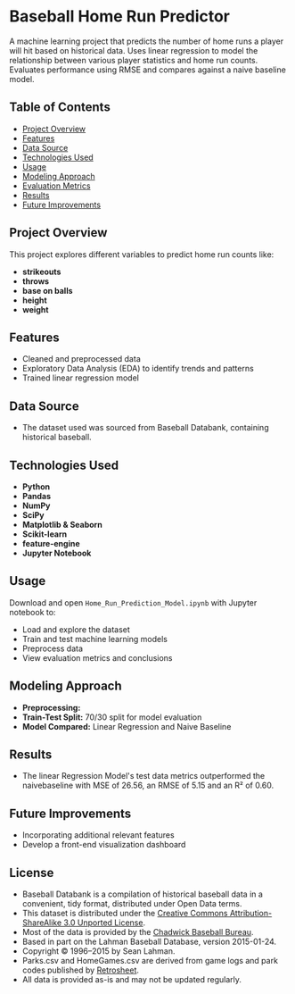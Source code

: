 # Baseball Home Run Predictor

A machine learning project that predicts the number of home runs a player will hit based on historical data. Uses linear regression to model the relationship between various player statistics and home run counts. Evaluates performance using RMSE and compares against a naive baseline model.

## Table of Contents

- [Project Overview](#project-overview)
- [Features](#features)
- [Data Source](#data-source)
- [Technologies Used](#technologies-used)
- [Usage](#usage)
- [Modeling Approach](#modeling-approach)
- [Evaluation Metrics](#evaluation-metrics)
- [Results](#results)
- [Future Improvements](#future-improvements)

## Project Overview

This project explores different variables to predict home run counts like:
- **strikeouts**
- **throws**
- **base on balls**
- **height**
- **weight**


## Features

- Cleaned and preprocessed data
- Exploratory Data Analysis (EDA) to identify trends and patterns
- Trained linear regression model

## Data Source

- The dataset used was sourced from Baseball Databank, containing historical baseball.

## Technologies Used

- **Python**
- **Pandas** 
- **NumPy** 
- **SciPy** 
- **Matplotlib & Seaborn** 
- **Scikit-learn** 
- **feature-engine** 
- **Jupyter Notebook** 


## Usage

Download and open `Home_Run_Prediction_Model.ipynb` with Jupyter notebook to:

- Load and explore the dataset
- Train and test machine learning models
- Preprocess data
- View evaluation metrics and conclusions

## Modeling Approach

- **Preprocessing:** 
- **Train-Test Split:** 70/30 split for model evaluation
- **Model Compared:** Linear Regression and Naive Baseline

## Results

- The linear Regression Model's test data metrics outperformed the naivebaseline with MSE of 26.56, an RMSE of 5.15 and an R² of 0.60.

## Future Improvements

- Incorporating additional relevant features 
- Develop a front-end visualization dashboard

## License
- Baseball Databank is a compilation of historical baseball data in a convenient, tidy format, distributed under Open Data terms.
- This dataset is distributed under the [Creative Commons Attribution-ShareAlike 3.0 Unported License](http://creativecommons.org/licenses/by-sa/3.0/). 
- Most of the data is provided by the [Chadwick Baseball Bureau](http://www.chadwick-bureau.com).
- Based in part on the Lahman Baseball Database, version 2015-01-24.
- Copyright © 1996–2015 by Sean Lahman.
- Parks.csv and HomeGames.csv are derived from game logs and park codes published by [Retrosheet](http://www.retrosheet.org).
- All data is provided as-is and may not be updated regularly.

